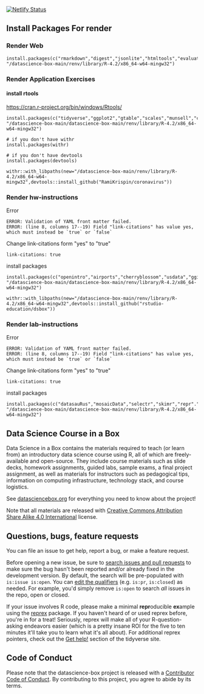 [![Netlify Status](https://api.netlify.com/api/v1/badges/faea2121-c6bb-4355-bbf4-d5afb9dd0224/deploy-status)](https://app.netlify.com/sites/datasciencebox/deploys)

## Install Packages For render

### Render Web

```{r}
install.packages(c("rmarkdown","digest","jsonlite","htmltools","evaluate","RColorBrewer","visNetwork","fastmap","knitr","xfun","htmlwidgets","yaml","DiagrammeR","magrittr","stringr","stringi","lifecycle","vctrs","dplyr","R6","generics","pillar","cli","fansi","utf8","tibble","pkgconfig","tidyselect","purrr","withr","tidyr","rstudioapi","ellipsis"),
"/datascience-box-main/renv/library/R-4.2/x86_64-w64-mingw32")
```
### Render Application Exercises

#### install rtools

https://cran.r-project.org/bin/windows/Rtools/

```{r}
install.packages(c("tidyverse","ggplot2","gtable","scales","munsell","colorspace","readr","hms","tzdb","forcats","lubridate","timechange","DT","labeling","farver","crosstalk","unvotes","ggrepel","Rcpp","viridisLite","tidymodels","broom","backports","prodlim","data.table","jquerylib","lava","future.apply","future","globals","listenv","parallelly","foreach","iterators","schrute"), "/datascience-box-main/datascience-box-main/renv/library/R-4.2/x86_64-w64-mingw32")

# if you don't have withr
install.packages(withr)

# if you don't have devtools
install.packages(devtools)

withr::with_libpaths(new="/datascience-box-main/renv/library/R-4.2/x86_64-w64-mingw32",devtools::install_github("RamiKrispin/coronavirus"))

```


### Render hw-instructions
Error
```{r}
ERROR: Validation of YAML front matter failed.
ERROR: (line 8, columns 17--19) Field "link-citations" has value yes, which must instead be `true` or `false`
```
Change link-citations form "yes" to "true"
```{r}
link-citations: true
```
install packages
```{r}
install.packages(c("openintro","airports","cherryblossom","usdata","ggimage","ggfun","ggplotify","gridGraphics","yulab.utils","magick","curl","fivethirtyeight","robotstxt","rvest","spiderbar","vroom","bit64","bit","crayon"), "/datascience-box-main/datascience-box-main/renv/library/R-4.2/x86_64-w64-mingw32")

withr::with_libpaths(new="/datascience-box-main/renv/library/R-4.2/x86_64-w64-mingw32",devtools::install_github("rstudio-education/dsbox"))
```

###  Render lab-instructions
Error
```{r}
ERROR: Validation of YAML front matter failed.
ERROR: (line 8, columns 17--19) Field "link-citations" has value yes, which must instead be `true` or `false`
```
Change link-citations form "yes" to "true"
```{r}
link-citations: true
```
install packages
```{r}
install.packages(c("datasauRus","mosaicData","selectr","skimr","repr"."base64enc"), "/datascience-box-main/datascience-box-main/renv/library/R-4.2/x86_64-w64-mingw32")
```
## Data Science Course in a Box

Data Science in a Box contains the materials required to teach (or learn from) an introductory data science course using R, all of which are freely-available and open-source.
They include course materials such as slide decks, homework assignments, guided labs, sample exams, a final project assignment, as well as materials for instructors such as pedagogical tips, information on computing infrastructure, technology stack, and course logistics.

See [datasciencebox.org](https://datasciencebox.org/) for everything you need to know about the project!

Note that all materials are released with [Creative Commons Attribution Share Alike 4.0 International](LICENSE.md) license.

## Questions, bugs, feature requests

You can file an issue to get help, report a bug, or make a feature request.

Before opening a new issue, be sure to [search issues and pull requests](https://github.com/rstudio-education/datascience-box/issues) to make sure the bug hasn't been reported and/or already fixed in the development version.
By default, the search will be pre-populated with `is:issue is:open`.
You can [edit the qualifiers](https://help.github.com/articles/searching-issues-and-pull-requests/) (e.g. `is:pr`, `is:closed`) as needed.
For example, you'd simply remove `is:open` to search *all* issues in the repo, open or closed.

If your issue involves R code, please make a minimal **repr**oducible **ex**ample using the [reprex](https://reprex.tidyverse.org/) package.
If you haven't heard of or used reprex before, you're in for a treat!
Seriously, reprex will make all of your R-question-asking endeavors easier (which is a pretty insane ROI for the five to ten minutes it'll take you to learn what it's all about).
For additional reprex pointers, check out the [Get help!](https://www.tidyverse.org/help/)
section of the tidyverse site.

## Code of Conduct

Please note that the datascience-box project is released with a [Contributor Code of Conduct](https://contributor-covenant.org/version/2/0/CODE_OF_CONDUCT.html).
By contributing to this project, you agree to abide by its terms.
